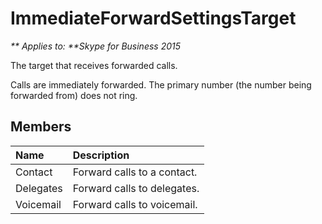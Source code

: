 
# ImmediateForwardSettingsTarget


_** Applies to: **Skype for Business 2015_

The target that receives forwarded calls.
            
Calls are immediately forwarded. The primary number (the number being forwarded from)
does not ring. 
            
## Members



|**Name**|**Description**|
|:-----|:-----|
|Contact|Forward calls to a contact.|
|Delegates|Forward calls to delegates.|
|Voicemail|Forward calls to voicemail.|
